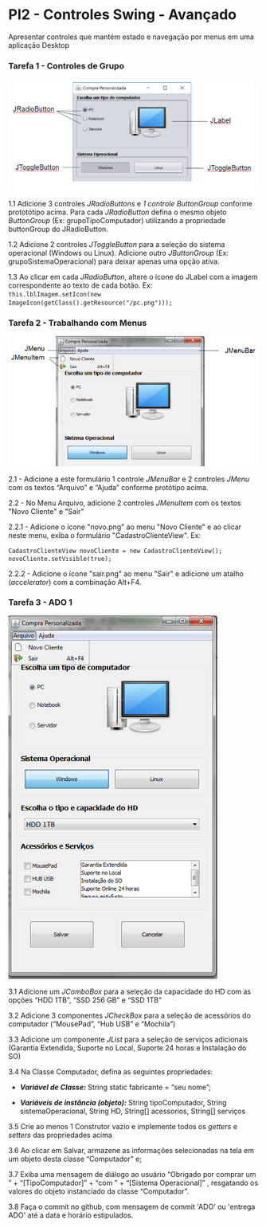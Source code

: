 # PI2 - Controles Swing - Avançado
Apresentar controles que mantém estado e navegação por menus em uma aplicação Desktop

### Tarefa 1 - Controles de Grupo

![Botões de Grupo](prototipos/aula5_VendaComputadorPrototipo_1.png)

1.1 Adicione 3 controles _JRadioButtons_ e _1 controle ButtonGroup_ conforme prototótipo acima. 
Para cada _JRadioButton_ defina o mesmo objeto _ButtonGroup_ (Ex: grupoTipoComputador) utilizando a propriedade buttonGroup do JRadioButton.

1.2 Adicione 2 controles _JToggleButton_ para a seleção do sistema operacional (Windows ou Linux). Adicione outro _JButtonGroup_ (Ex: grupoSistemaOperacional) para deixar apenas uma opção ativa.

1.3 Ao clicar em cada _JRadioButton_, altere o ícone do JLabel com a imagem correspondente ao texto de cada botão. Ex: <br />
<code>this.lblImagem.setIcon(new ImageIcon(getClass().getResource("/pc.png")));</code>

### Tarefa 2 - Trabalhando com Menus

![Menus](prototipos/aula5_VendaComputadorPrototipo_2.png)

2.1 - Adicione a este formulário 1 controle _JMenuBar_ e 2 controles _JMenu_ com os textos “Arquivo” e “Ajuda” conforme protótipo acima. <br />

2.2 - No Menu Arquivo, adicione 2 controles _JMenuItem_ com os textos "Novo Cliente" e "Sair" <br />

2.2.1 - Adicione o ícone "novo.png" ao menu "Novo Cliente" e ao clicar neste menu, exiba o formulário "CadastroClienteView". Ex: <br />
```
CadastroClienteView novoCliente = new CadastroClienteView();
novoCliente.setVisible(true);
```

2.2.2 - Adicione o ícone "sair.png" ao menu "Sair" e adicione um atalho (_accelerator_) com a combinação Alt+F4.

### Tarefa 3 - ADO 1

![ADO1](prototipos/aula5_VendaComputadorPrototipo_final.png)

3.1 Adicione um _JComboBox_ para a seleção da capacidade do HD com as opções “HDD 1TB”, “SSD 256 GB” e “SSD 1TB” <br />

3.2 Adicione 3 componentes _JCheckBox_ para a seleção de acessórios do computador (“MousePad”, “Hub USB” e “Mochila”) <br />

3.3 Adicione um componente _JList_ para a seleção de serviços adicionais (Garantia Extendida, Suporte no Local, Suporte 24 horas e Instalação do SO) <br />

3.4 Na Classe Computador, defina as seguintes propriedades:<br />

* ***Variável de Classe:*** String static fabricante = “seu nome”; <br />

* ***Variáveis de instância (objeto):*** String tipoComputador, String sistemaOperacional, String HD, String[] acessorios, String[] serviços <br />

3.5 Crie ao menos 1 Construtor vazio e implemente todos os _getters_ e _setters_ das propriedades acima <br />

3.6 Ao clicar em Salvar, armazene as informações selecionadas na tela em um objeto desta classe “Computador” e; <br />

3.7 Exiba uma mensagem de diálogo ao usuário “Obrigado por comprar um ” + “[TipoComputador]” + “com ” + “[Sistema Operacional]” , resgatando os valores do objeto instanciado da classe “Computador”.

3.8 Faça o commit no github, com mensagem de commit 'ADO' ou 'entrega ADO' até a data e horário estipulados.
